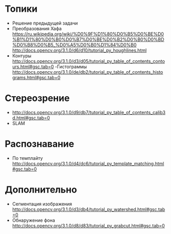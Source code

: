 # Топики

- Решение предыдущей задачи
- Преобразования Хафа https://ru.wikipedia.org/wiki/%D0%9F%D1%80%D0%B5%D0%BE%D0%B1%D1%80%D0%B0%D0%B7%D0%BE%D0%B2%D0%B0%D0%BD%D0%B8%D0%B5_%D0%A5%D0%B0%D1%84%D0%B0 
http://docs.opencv.org/3.1.0/d6/d10/tutorial_py_houghlines.html
- Контуры
http://docs.opencv.org/3.1.0/d3/d05/tutorial_py_table_of_contents_contours.html#gsc.tab=0
-Гистограммы
http://docs.opencv.org/3.1.0/de/db2/tutorial_py_table_of_contents_histograms.html#gsc.tab=0

# Стереозрение
- http://docs.opencv.org/3.1.0/d9/db7/tutorial_py_table_of_contents_calib3d.html#gsc.tab=0
- SLAM


# Распознавание
- По темплайту
http://docs.opencv.org/3.1.0/d4/dc6/tutorial_py_template_matching.html#gsc.tab=0

# Дополнительно
- Сегментация изображения 
http://docs.opencv.org/3.1.0/d3/db4/tutorial_py_watershed.html#gsc.tab=0
- Обнаружение фона
http://docs.opencv.org/3.1.0/d8/d83/tutorial_py_grabcut.html#gsc.tab=0
